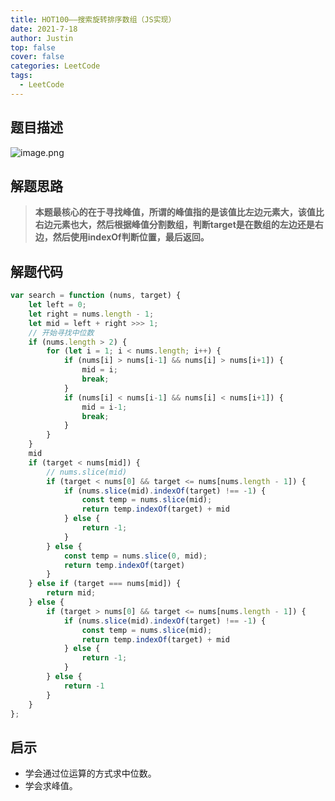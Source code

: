 ```yaml
---
title: HOT100——搜索旋转排序数组（JS实现）
date: 2021-7-18
author: Justin
top: false
cover: false
categories: LeetCode
tags:
  - LeetCode
---
```

## 题目描述
![image.png](https://img-blog.csdnimg.cn/img_convert/f8c165422e830abf11255a6f14e35435.png)

## 解题思路
>**本题最核心的在于寻找峰值，所谓的峰值指的是该值比左边元素大，该值比右边元素也大，然后根据峰值分割数组，判断target是在数组的左边还是右边，然后使用indexOf判断位置，最后返回。**

## 解题代码
```js
var search = function (nums, target) {
    let left = 0;
    let right = nums.length - 1;
    let mid = left + right >>> 1;
    // 开始寻找中位数
    if (nums.length > 2) {
        for (let i = 1; i < nums.length; i++) {
            if (nums[i] > nums[i-1] && nums[i] > nums[i+1]) {
                mid = i;
                break;
            }
            if (nums[i] < nums[i-1] && nums[i] < nums[i+1]) {
                mid = i-1;
                break;
            }
        }
    }
    mid
    if (target < nums[mid]) {
        // nums.slice(mid)
        if (target < nums[0] && target <= nums[nums.length - 1]) {
            if (nums.slice(mid).indexOf(target) !== -1) {
                const temp = nums.slice(mid);
                return temp.indexOf(target) + mid
            } else {
                return -1;
            }
        } else {
            const temp = nums.slice(0, mid);
            return temp.indexOf(target)
        }
    } else if (target === nums[mid]) {
        return mid;
    } else {
        if (target > nums[0] && target <= nums[nums.length - 1]) {
            if (nums.slice(mid).indexOf(target) !== -1) {
                const temp = nums.slice(mid);
                return temp.indexOf(target) + mid
            } else {
                return -1;
            }
        } else {
            return -1
        }
    }
};
```
## 启示
* 学会通过位运算的方式求中位数。
* 学会求峰值。


